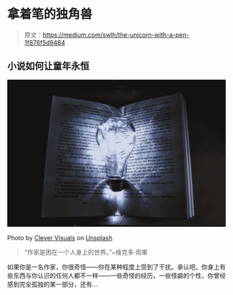 # 拿着笔的独角兽

> 原文：<https://medium.com/swlh/the-unicorn-with-a-pen-1f876f5d9484>

## 小说如何让童年永恒

![](img/12f411b6cdd4e86c355f9959ec0df4cc.png)

Photo by [Clever Visuals](https://unsplash.com/@clever_visuals?utm_source=unsplash&utm_medium=referral&utm_content=creditCopyText) on [Unsplash](https://unsplash.com/search/photos/imagination?utm_source=unsplash&utm_medium=referral&utm_content=creditCopyText)

> “作家是困在一个人身上的世界。”~维克多·雨果

如果你是一名作家，你很奇怪——你在某种程度上受到了干扰。承认吧。你身上有些东西与你认识的任何人都不一样——一些奇怪的经历，一些怪癖的个性，你曾经感到完全孤独的某一部分，还有…